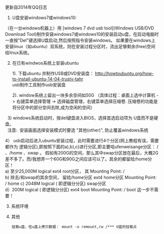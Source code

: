   更新自2014年QQ日志
  
1. U盘安装windows7或windows10:

（在一台windows机器上）用 [windows 7 dvd usb tool](Windows USB/DVD Download Tool)制作安装windows7或windows10的安装启动u盘，在启动电脑时一直按"Del"键选择U盘启动,然后按照指令安装windows。
 如果要在windows上安装linux（如ubuntu）双系统，则在安装过程分区时，流出足够剩余(free)空间给linux系统。
 
2. 在已有windwos系统上安装ubuntu
 
   1). 下载ubuntu 并制作USB或DVD安装盘：
       http://howtoubuntu.org/how-to-install-ubuntu-14-04-trusty-tahr   
      usb制作工具制作usb安装盘   
      
   2). window系统上留出一块多余空间如50G （具体过程：桌面上选中计算机 -> 右键菜单选择管理 -> 选择磁盘管理，右键菜单选择压缩卷. 压缩卷的功能是将分区中的部分空间去除,成为空闲的空间） 
   
   3)  windows系统启动时，按del键盘进入BIOS，选择首选启动项为 U盘而不是硬盘。  
   注意:  安装画面选择安装模式时要选 "其他(other)", 防止覆盖windows系统
  
  4） usb启动后进入ubuntu安装过程，此时需要进行4个分区(网上教程有误，需要都作为 逻辑分区),即按照下面的a),b),c)进行分区,即主要哈ufenweisange分区： / 、/home 、swap 。
         假如有200G的空间，那么其中swap分区放在最后，大概2G差不多了。而/我想弄一个60G和90G之间应该可以了。其余的都留给/home分区！      
          a)   至少25,000M             logical                             ext4                  root分区，   其 Mounting Point: /      
          b)  除去/和swap的其余空间， 留给/home分区                             ext4                  home分区      Mounting Point: / home
          c)   2048M             logical ( 即逻辑分分区)                                  swap分区      
          d）200M               logical ( 即逻辑分分区)            ext4                  boot                    Mounting Point: / boot             这一步不需要！

  3. 系统环境
  
  4. 其他

       挂载u盘，往u盘上拷贝数据： mount -o remount,rw /*** U盘的挂载点
